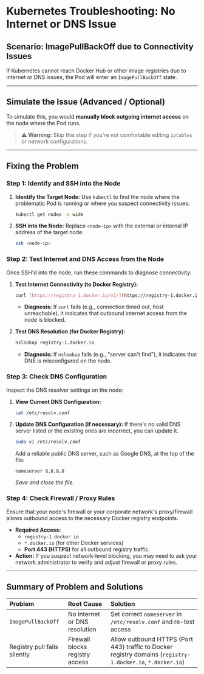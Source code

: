 # Kubernetes Troubleshooting: No Internet or DNS Issue

## Scenario: ImagePullBackOff due to Connectivity Issues

If Kubernetes cannot reach Docker Hub or other image registries due to internet or DNS issues, the Pod will enter an `ImagePullBackOff` state.

---

## Simulate the Issue (Advanced / Optional)

To simulate this, you would **manually block outgoing internet access** on the node where the Pod runs.

> **⚠️ Warning:** Skip this step if you're not comfortable editing `iptables` or network configurations.

---

## Fixing the Problem

### Step 1: Identify and SSH into the Node

1.  **Identify the Target Node:**
    Use `kubectl` to find the node where the problematic Pod is running or where you suspect connectivity issues:
    ```bash
    kubectl get nodes -o wide
    ```
2.  **SSH into the Node:**
    Replace `<node-ip>` with the external or internal IP address of the target node:
    ```bash
    ssh <node-ip>
    ```

### Step 2: Test Internet and DNS Access from the Node

Once SSH'd into the node, run these commands to diagnose connectivity:

1.  **Test Internet Connectivity (to Docker Registry):**
    ```bash
    curl [https://registry-1.docker.io/v2/](https://registry-1.docker.io/v2/)
    ```
    * **Diagnosis:** If `curl` fails (e.g., connection timed out, host unreachable), it indicates that outbound internet access from the node is blocked.

2.  **Test DNS Resolution (for Docker Registry):**
    ```bash
    nslookup registry-1.docker.io
    ```
    * **Diagnosis:** If `nslookup` fails (e.g., "server can't find"), it indicates that DNS is misconfigured on the node.

### Step 3: Check DNS Configuration

Inspect the DNS resolver settings on the node:

1.  **View Current DNS Configuration:**
    ```bash
    cat /etc/resolv.conf
    ```
2.  **Update DNS Configuration (if necessary):**
    If there's no valid DNS server listed or the existing ones are incorrect, you can update it.
    ```bash
    sudo vi /etc/resolv.conf
    ```
    Add a reliable public DNS server, such as Google DNS, at the top of the file:
    ```
    nameserver 8.8.8.8
    ```
    *Save and close the file.*

### Step 4: Check Firewall / Proxy Rules

Ensure that your node's firewall or your corporate network's proxy/firewall allows outbound access to the necessary Docker registry endpoints.

* **Required Access:**
    * `registry-1.docker.io`
    * `*.docker.io` (for other Docker services)
    * **Port 443 (HTTPS)** for all outbound registry traffic.
* **Action:** If you suspect network-level blocking, you may need to ask your network administrator to verify and adjust firewall or proxy rules.

---

## Summary of Problem and Solutions

| Problem                      | Root Cause                      | Solution                                            |
| :--------------------------- | :------------------------------ | :-------------------------------------------------- |
| `ImagePullBackOff`           | No internet or DNS resolution   | Set correct `nameserver` in `/etc/resolv.conf` and re-test access |
| Registry pull fails silently | Firewall blocks registry access | Allow outbound HTTPS (Port 443) traffic to Docker registry domains (`registry-1.docker.io`, `*.docker.io`) |

